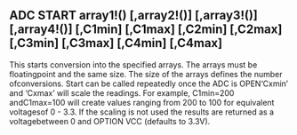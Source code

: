 ## ADC START array1!() [,array2!()] [,array3!()] [,array4!()] [,C1min] [,C1max] [,C2min] [,C2max] [,C3min] [,C3max] [,C4min] [,C4max]

This starts conversion into the specified arrays. The arrays must be floatingpoint and the same size. The size of the arrays defines the number ofconversions. Start can be called repeatedly once the ADC is OPEN‘Cxmin’ and ‘Cxmax’ will scale the readings. For example, C1min=200 andC1max=100 will create values ranging from 200 to 100 for equivalent voltagesof 0 - 3.3. If the scaling is not used the results are returned as a voltagebetween 0 and OPTION VCC (defaults to 3.3V).